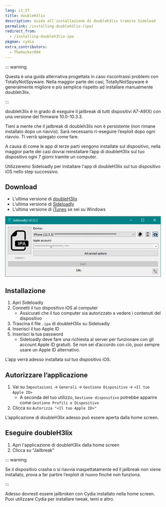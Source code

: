 ```yaml
---
lang: it_IT
title: doubleH3lix
description: Guida all'installazione di doubleh3lix tramite Sideload
permalink: /installing-doubleh3lix-(ipa)
redirect_from:
  - /installing-doubleh3lix-ipa
pkgman: cydia
extra_contributors:
  - TheHacker894
---
```


::: warning

Questa è una guida alternativa progettata in caso riscontrassi problemi con <router-link to="/using-tns">TotallyNotSpyware</router-link>. Nella maggior parte dei casi, TotallyNotSpyware è generalmente migliore e più semplice rispetto ad installare manualmente doubleh3lix.

:::

doubleh3lix è in grado di eseguire il jailbreak di tutti dispositivi A7-A9(X) con una versione del firmware 10.0-10.3.3.

Tieni a mente che il jailbreak di doubleh3lix non <router-link to="/types-of-jailbreak/#semi-untethered-jailbreaks">è persistente</router-link> (non rimane installato dopo un riavvio). Sarà necessario ri-eseguire l’exploit dopo ogni riavvio. Ti verrà spiegato come fare.

A causa di come le app di terze parti vengono installate sul dispositivo, nella maggior parte dei casi dovrai reinstallare l’app di doubleH3lix sul tuo dispositivo ogni 7 giorni tramite un computer.

Utilizzeremo Sideloadly per installare l'app di doubleH3lix sul tuo dispositivo iOS nello step successivo.

## Download

- L’ultima versione di [doubleH3lix](https://doubleh3lix.tihmstar.net/ipa/doubleH3lix-RC8.ipa)
- L’ultima versione di [Sideloadly](https://sideloadly.io/)
- L’ultima versione di [iTunes](https://www.apple.com/itunes/download/win32) se sei su Windows

![Uno screenshot dell’applicazione di Sideloadly (Windows)](/assets/images/sideloadly_win.png)

## Installazione

1. Apri Sideloadly
1. Connetti il tuo dispositivo iOS al computer
    - Assicurati che il tuo computer sia autorizzato a vedere i contenuti del dispositivo
1. Trascina il file `.ipa` di doubleH3lix su Sideloadly
1. Inserisci il tuo Apple ID
1. Inserisci la tua password
    - Sideloadly deve fare una richiesta al server per funzionare con gli account Apple ID gratuiti. Se non sei d’accordo con ciò, puoi sempre usare un Apple ID alternativo.

L’app verrà adesso installata sul tuo dispositivo iOS.

## Autorizzare l’applicazione

1. Vai su `Impostazioni` -> `Generali` -> `Gestione Dispositivo` -> `<Il tuo Apple ID>`
    - A seconda del tuo utilizzo, `Gestione dispositivo` potrebbe apparire come `Gestione Profili e Dispositivo`
1. Clicca su `Autorizza "<Il tuo Apple ID>"`

L’applicazione di doubleH3lix adesso può essere aperta dalla home screen.

## Eseguire doubleH3lix

1. Apri l'applicazione di doubleH3lix dalla home screen
1. Clicca su “Jailbreak”

::: warning

Se il dispositivo crasha o si riavvia inaspettatamente ed il jailbreak non viene installato, prova a far partire l’exploit di nuovo finché non funziona.

:::

Adesso dovresti essere jailbroken con Cydia installato nella home screen. Puoi utilizzare Cydia per installare <router-link to="/faq/#what-are-tweaks">tweak</router-link>, temi e altro.
